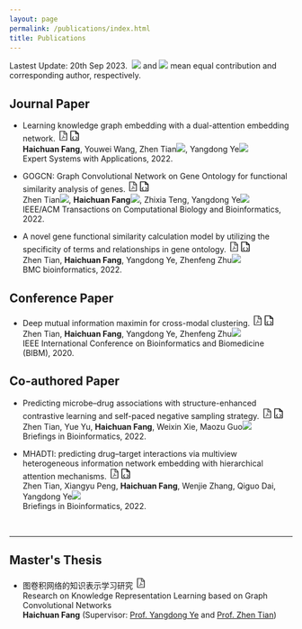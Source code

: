 ```yaml
---
layout: page
permalink: /publications/index.html
title: Publications
---
```


Lastest Update: 20th Sep 2023.&nbsp;  ![](http://latex.codecogs.com/svg.latex?\dagger) and ![](http://latex.codecogs.com/svg.latex?\ast) mean equal contribution and corresponding author, respectively.
<!-- [中文版本 (Chinese Version)](https://caihanlin.com/file/publications-zh/) -->


<!-- ![](http://latex.codecogs.com/svg.latex?^{\bullet}) -->
## Journal Paper
- Learning knowledge graph embedding with a dual-attention embedding network. <a href="https://hcfun.github.io//file/5.2022.9DAEN-ESWA.pdf"><img src="/images/pdf.png" width="20" height="20"></a><a href="https://github.com/hcfun/D-AEN"><img src="/images/code.png" width="20" height="20"></a><br>**Haichuan Fang**, Youwei Wang, Zhen Tian![](http://latex.codecogs.com/svg.latex?\ast), Yangdong Ye![](http://latex.codecogs.com/svg.latex?\ast)<br>Expert Systems with Applications, 2022.

- GOGCN: Graph Convolutional Network on Gene Ontology for functional similarity analysis of genes. <a href="https://hcfun.github.io//file/3.2022.6GOGCN-TCBB.pdf"><img src="/images/pdf.png" width="20" height="20"></a><a href="https://github.com/hcfun/GOGCN"><img src="/images/code.png" width="20" height="20"></a><br>Zhen Tian![](http://latex.codecogs.com/svg.latex?\dagger), **Haichuan Fang**![](http://latex.codecogs.com/svg.latex?\dagger), Zhixia Teng, Yangdong Ye![](http://latex.codecogs.com/svg.latex?\ast)<br>IEEE/ACM Transactions on Computational Biology and Bioinformatics, 2022.

- A novel gene functional similarity calculation model by utilizing the specificity of terms and relationships in gene ontology. <a href="https://hcfun.github.io//file/2.2022.1STE-BMCBIO.pdf"><img src="/images/pdf.png" width="20" height="20"></a><a href="https://github.com/hcfun/SWE"><img src="/images/code.png" width="20" height="20"></a><br>Zhen Tian, **Haichuan Fang**, Yangdong Ye, Zhenfeng Zhu![](http://latex.codecogs.com/svg.latex?\ast)<br>BMC bioinformatics, 2022.

## Conference Paper
- Deep mutual information maximin for cross-modal clustering. <a href="https://hcfun.github.io//file/1.2020.11SWE-BIBM.pdf"><img src="/images/pdf.png" width="20" height="20"></a><a href="https://github.com/hcfun/SWE"><img src="/images/code.png" width="20" height="20"></a><br>Zhen Tian, **Haichuan Fang**, Yangdong Ye, Zhenfeng Zhu![](http://latex.codecogs.com/svg.latex?\ast)<br>IEEE International Conference on Bioinformatics and Biomedicine (BIBM), 2020.

## Co-authored Paper
- Predicting microbe–drug associations with structure-enhanced contrastive learning and self-paced negative sampling strategy. <a href="https://hcfun.github.io//file/6.2022.12SCSMDA-BIB.pdf"><img src="/images/pdf.png" width="20" height="20"></a><a href="https://github.com/Yue-Yuu/SCSMDA-master"><img src="/images/code.png" width="20" height="20"></a><br>Zhen Tian, Yue Yu, **Haichuan Fang**, Weixin Xie, Maozu Guo![](http://latex.codecogs.com/svg.latex?\ast)<br>Briefings in Bioinformatics, 2022.

- MHADTI: predicting drug–target interactions via multiview heterogeneous information network embedding with hierarchical attention mechanisms. <a href="https://hcfun.github.io//file/4.2022.9MHADTI-BIB.pdf"><img src="/images/pdf.png" width="20" height="20"></a><a href="https://github.com/pxystudy/MHADTI"><img src="/images/code.png" width="20" height="20"></a><br>Zhen Tian, Xiangyu Peng, **Haichuan Fang**, Wenjie Zhang, Qiguo Dai, Yangdong Ye![](http://latex.codecogs.com/svg.latex?\ast)<br>Briefings in Bioinformatics, 2022.
<br>

---

## Master's Thesis
- 图卷积网络的知识表示学习研究 <a href="https://hcfun.github.io//file/Master_thesis.pdf"><img src="/images/pdf.png" width="20" height="20"></a> <br>Research on Knowledge Representation Learning based on Graph Convolutional Networks<br>**Haichuan Fang** (Supervisor: [Prof. Yangdong Ye](http://www5.zzu.edu.cn/mlis/) and [Prof. Zhen Tian](https://lovehades001.github.io/))
